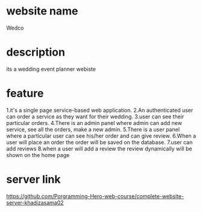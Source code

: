 # website name
Wedco
# description
its a wedding event planner webiste
# feature
1.it's a single page service-based web application.
2.An authenticated user can order a service as they want for their wedding.
3.user can see their particular orders.
4.There is an admin panel where admin can add new service, see all the orders, make a new admin.
5.There is a user panel where a particular user can see his/her order and can give review.
6.When a user will place an order the order will be saved on the database.
7.user can add reviews
8.when a user will add a review the review dynamically will be shown on the home page

# server link
https://github.com/Porgramming-Hero-web-course/complete-website-server-khadizasama02
